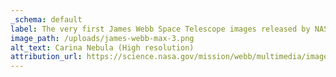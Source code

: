 ```yaml
---
_schema: default
label: The very first James Webb Space Telescope images released by NASA in July 2022
image_path: /uploads/james-webb-max-3.png
alt_text: Carina Nebula (High resolution)
attribution_url: https://science.nasa.gov/mission/webb/multimedia/images#First-Images
---
```

